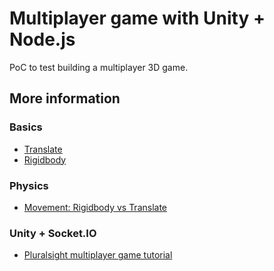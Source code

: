 ﻿# Multiplayer game with Unity + Node.js

PoC to test building a multiplayer 3D game.

## More information

### Basics

- [Translate](https://docs.unity3d.com/Manual/class-Transform.html)
- [Rigidbody](https://docs.unity3d.com/Manual/class-Rigidbody.html)

### Physics

- [Movement: Rigidbody vs Translate](https://www.youtube.com/watch?v=ixM2W2tPn6c)

### Unity + Socket.IO

- [Pluralsight multiplayer game tutorial](https://app.pluralsight.com/library/courses/unity-multiplayer-game-dev-node-2454/table-of-contents)

